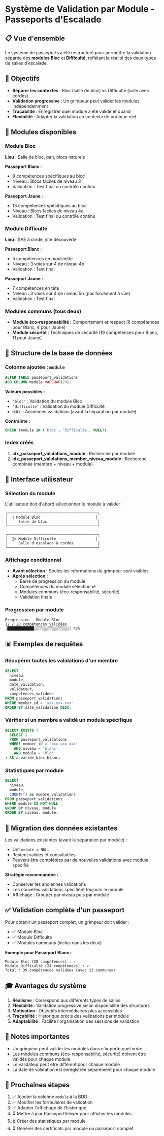 # Système de Validation par Module - Passeports d'Escalade

## 📋 Vue d'ensemble

Le système de passeports a été restructuré pour permettre la validation séparée des **modules Bloc** et **Difficulté**, reflétant la réalité des deux types de salles d'escalade.

## 🎯 Objectifs

- **Séparer les contextes** : Bloc (salle de bloc) vs Difficulté (salle avec cordes)
- **Validation progressive** : Un grimpeur peut valider les modules indépendamment
- **Traçabilité** : Enregistrer quel module a été validé et quand
- **Flexibilité** : Adapter la validation au contexte de pratique réel

## 🧗 Modules disponibles

### Module Bloc
**Lieu** : Salle de bloc, pan, blocs naturels

**Passeport Blanc :**
- 9 compétences spécifiques au bloc
- Niveau : Blocs faciles de niveau 3
- Validation : Test final ou contrôle continu

**Passeport Jaune :**
- 13 compétences spécifiques au bloc
- Niveau : Blocs faciles de niveau 4a
- Validation : Test final ou contrôle continu

### Module Difficulté
**Lieu** : SAE à corde, site découverte

**Passeport Blanc :**
- 5 compétences en moulinette
- Niveau : 3 voies sur 4 de niveau 4b
- Validation : Test final

**Passeport Jaune :**
- 7 compétences en tête
- Niveau : 3 voies sur 4 de niveau 5b (pas forcément à vue)
- Validation : Test final

### Modules communs (tous deux)
- **Module éco-responsabilité** : Comportement et respect (6 compétences pour Blanc, 4 pour Jaune)
- **Module sécurité** : Techniques de sécurité (19 compétences pour Blanc, 11 pour Jaune)

## 💾 Structure de la base de données

### Colonne ajoutée : `module`

```sql
ALTER TABLE passeport_validations
ADD COLUMN module VARCHAR(20);
```

**Valeurs possibles :**
- `'bloc'` : Validation du module Bloc
- `'difficulte'` : Validation du module Difficulté
- `NULL` : Anciennes validations (avant la séparation par module)

**Contrainte :**
```sql
CHECK (module IN ('bloc', 'difficulte', NULL))
```

### Index créés

1. **idx_passeport_validations_module** : Recherche par module
2. **idx_passeport_validations_member_niveau_module** : Recherche combinée (membre + niveau + module)

## 🎨 Interface utilisateur

### Sélection du module

L'utilisateur doit d'abord sélectionner le module à valider :

```
┌─────────────────────────────────────────┐
│  🧗 Module Bloc                         │
│     Salle de bloc                       │
└─────────────────────────────────────────┘

┌─────────────────────────────────────────┐
│  🧗‍♀️ Module Difficulté                  │
│     Salle d'escalade à cordes           │
└─────────────────────────────────────────┘
```

### Affichage conditionnel

- **Avant sélection** : Seules les informations du grimpeur sont visibles
- **Après sélection** : 
  - Barre de progression du module
  - Compétences du module sélectionné
  - Modules communs (éco-responsabilité, sécurité)
  - Validation finale

### Progression par module

```
Progression - Module Bloc
12 / 28 compétences validées
[████████████░░░░░░░░░░░░░░░░] 43%
```

## 📊 Exemples de requêtes

### Récupérer toutes les validations d'un membre

```sql
SELECT 
  niveau,
  module,
  date_validation,
  validateur,
  competences_validees
FROM passeport_validations
WHERE member_id = 'xxx-xxx-xxx'
ORDER BY date_validation DESC;
```

### Vérifier si un membre a validé un module spécifique

```sql
SELECT EXISTS (
  SELECT 1
  FROM passeport_validations
  WHERE member_id = 'xxx-xxx-xxx'
    AND niveau = 'blanc'
    AND module = 'bloc'
) AS a_valide_bloc_blanc;
```

### Statistiques par module

```sql
SELECT 
  niveau,
  module,
  COUNT(*) as nombre_validations
FROM passeport_validations
WHERE module IS NOT NULL
GROUP BY niveau, module
ORDER BY niveau, module;
```

## 🔄 Migration des données existantes

Les validations existantes (avant la séparation par module) :
- Ont `module = NULL`
- Restent valides et consultables
- Peuvent être complétées par de nouvelles validations avec module spécifié

**Stratégie recommandée :**
- Conserver les anciennes validations
- Les nouvelles validations spécifient toujours le module
- Affichage : Grouper par niveau puis par module

## ✅ Validation complète d'un passeport

Pour obtenir un passeport complet, un grimpeur doit valider :
- ✅ Module Bloc
- ✅ Module Difficulté
- ✅ Modules communs (inclus dans les deux)

**Exemple pour Passeport Blanc :**
```
Module Bloc (28 compétences) : ✓
Module Difficulté (24 compétences) : ✓
Total : 39 compétences validées (avec 13 communes)
```

## 🎓 Avantages du système

1. **Réalisme** : Correspond aux différents types de salles
2. **Flexibilité** : Validation progressive selon disponibilité des structures
3. **Motivation** : Objectifs intermédiaires plus accessibles
4. **Traçabilité** : Historique précis des validations par module
5. **Adaptabilité** : Facilite l'organisation des sessions de validation

## 📝 Notes importantes

- Un grimpeur peut valider les modules dans n'importe quel ordre
- Les modules communs (éco-responsabilité, sécurité) doivent être validés pour chaque module
- Le validateur peut être différent pour chaque module
- La date de validation est enregistrée séparément pour chaque module

## 🚀 Prochaines étapes

1. ✅ Ajouter la colonne `module` à la BDD
2. ✅ Modifier les formulaires de validation
3. ✅ Adapter l'affichage de l'historique
4. ⏳ Mettre à jour PasseportViewer pour afficher les modules
5. ⏳ Créer des statistiques par module
6. ⏳ Générer des certificats par module ou passeport complet
